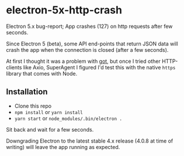 # electron-5x-http-crash
Electron 5.x bug-report; App crashes (127) on http requests after few seconds.

Since Electron 5 (beta), some API end-points that return JSON data will crash the app when the connection is closed (after a few seconds).

At first I thought it was a problem with [got](https://npmjs.com/package/got/), but once I tried other HTTP-clients like Axio, SuperAgent
I figured I'd test this with the native `https` library that comes with Node.

## Installation

- Clone this repo
- `npm install` or `yarn install`
- `yarn start` or `node_modules/.bin/electron .`

Sit back and wait for a few seconds.

Downgrading Electron to the latest stable 4.x release (4.0.8 at time of writing) will leave the app running as expected.
